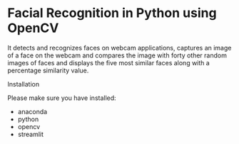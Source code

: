 # Facial Recognition in Python using OpenCV
It detects and recognizes faces on webcam applications, captures an image of a face on the webcam and compares the image with forty other random images of faces and displays the five most similar faces along with a percentage similarity value.

Installation

Please make sure you have installed:
- anaconda
- python
- opencv
- streamlit
  
